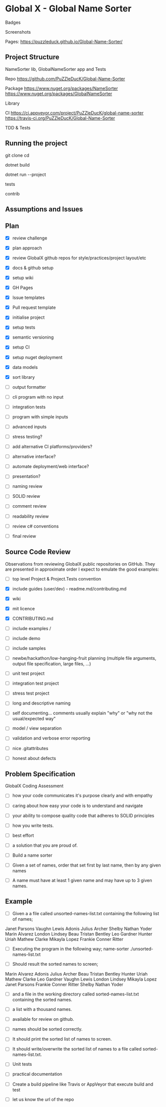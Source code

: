 
# Global X - Global Name Sorter


Badges

Screenshots

Pages: https://puzzleduck.github.io/Global-Name-Sorter/


## Project Structure

NameSorter lib, GlobalNameSorter app and Tests

Repo
https://github.com/PuZZleDucK/Global-Name-Sorter

Package
https://www.nuget.org/packages/NameSorter
https://www.nuget.org/packages/GlobalNameSorter

Library

CI
https://ci.appveyor.com/project/PuZZleDucK/global-name-sorter
https://travis-ci.org/PuZZleDucK/Global-Name-Sorter

TDD & Tests


## Running the project



git clone
cd

dotnet build

dotnet run --project

tests

contrib



## Assumptions and Issues



## Plan

- [x] review challenge
- [x] plan approach
- [x] review GlobalX github repos for style/practices/project layout/etc
- [x] docs & github setup
- [x] setup wiki
- [x] GH Pages
- [x] Issue templates
- [x] Pull request template
- [x] initialise project
- [x] setup tests
- [x] semantic versioning
- [x] setup CI
- [x] setup nuget deployment
- [x] data models
- [x] sort library
- [ ] output formatter
- [ ] cli program with no input
- [ ] integration tests
- [ ] program with simple inputs
- [ ] advanced inputs
- [ ] stress testing?
- [ ] add alternative CI platforms/providers?
- [ ] alternative interface?
- [ ] automate deployment/web interface?
- [ ] presentation?
- [ ] naming review
- [ ] SOLID review
- [ ] comment review
- [ ] readability review
- [ ] review c# conventions
- [ ] final review


## Source Code Review

Observations from reviewing GlobalX public repositories on GitHub. They are presented in approximate order I expect to emulate the good examples:

- [ ] top level Project & Project.Tests convention
- [x] include guides (user/dev) - readme.md/contributing.md
- [x] wiki
- [x] mit licence
- [x] CONTRIBUTING.md
- [ ] include examples /
- [ ] include demo
- [ ] include samples
- [ ] newbe/hackathon/low-hanging-fruit planning (multiple file arguments, output file specification, large files, ...)
- [ ] unit test project
- [ ] integration test project
- [ ] stress test project
- [ ] long and descriptive naming
- [ ] self documenting... comments usually explain "why" or "why not the usual/expected way"
- [ ] model / view separation
- [ ] validation and verbose error reporting
- [ ] nice .gitattributes
- [ ] honest about defects



## Problem Specification


GlobalX Coding Assessment
- [ ] how your code communicates it's purpose clearly and with empathy
- [ ] caring about how easy your code is to understand and navigate
- [ ] your ability to compose quality code that adheres to SOLID principles
- [ ] how you write tests.

- [ ] best effort
- [ ] a solution that you are proud of.

- [ ] Build a name sorter
- [ ] Given a set of names, order that set first by last name, then by any given names
- [ ] A name must have at least 1 given name and may have up to 3 given names.

## Example
- [ ] Given a a file called unsorted-names-list.txt containing the following list of names;

Janet Parsons
Vaughn Lewis
Adonis Julius Archer
Shelby Nathan Yoder
Marin Alvarez
London Lindsey
Beau Tristan Bentley
Leo Gardner
Hunter Uriah Mathew Clarke
Mikayla Lopez
Frankie Conner Ritter

- [ ] Executing the program in the following way;
name-sorter ./unsorted-names-list.txt

- [ ] Should result the sorted names to screen;

Marin Alvarez
Adonis Julius Archer
Beau Tristan Bentley
Hunter Uriah Mathew Clarke
Leo Gardner
Vaughn Lewis
London Lindsey
Mikayla Lopez
Janet Parsons
Frankie Conner Ritter
Shelby Nathan Yoder

- [ ] and a file in the working directory called sorted-names-list.txt containing the sorted names.

- [ ] a list with a thousand names.
- [ ] available for review on github.
- [ ] names should be sorted correctly.
- [ ] It should print the sorted list of names to screen.
- [ ] It should write/overwrite the sorted list of names to a file called sorted-names-list.txt.
- [ ] Unit tests
- [ ] practical documentation
- [ ] Create a build pipeline like Travis or AppVeyor that execute build and test
- [ ] let us know the url of the repo
